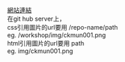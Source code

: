 [網站連結](https://chemmy-jack.github.io/workshop/)  
在git hub server上，  
css引用圖片的url要用 /repo-name/path  
    eg. /workshop/img/ckmun001.png  
html引用圖片的url要用 path  
    eg. img/ckmun001.png  